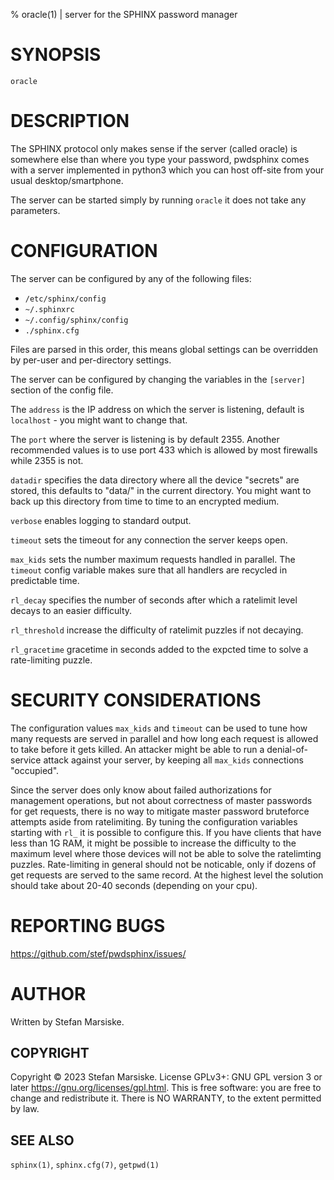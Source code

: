 % oracle(1) | server for the SPHINX password manager

# SYNOPSIS

`oracle`

# DESCRIPTION

The SPHINX protocol only makes sense if the server (called oracle) is
somewhere else than where you type your password, pwdsphinx comes with
a server implemented in python3 which you can host off-site from your
usual desktop/smartphone.

The server can be started simply by running `oracle` it does not take
any parameters.

# CONFIGURATION

The server can be configured by any of the following files:

 - `/etc/sphinx/config`
 - `~/.sphinxrc`
 - `~/.config/sphinx/config`
 - `./sphinx.cfg`

Files are parsed in this order, this means global settings can be
overridden by per-user and per-directory settings.

The server can be configured by changing the variables in the
`[server]` section of the config file.

The `address` is the IP address on which the server is listening,
default is `localhost` - you might want to change that.

The `port` where the server is listening is by default 2355. Another
recommended values is to use port 433 which is allowed by most
firewalls while 2355 is not.

`datadir` specifies the data directory where all the device "secrets"
are stored, this defaults to "data/" in the current directory. You
might want to back up this directory from time to time to an encrypted
medium.

`verbose` enables logging to standard output.

`timeout` sets the timeout for any connection the server keeps open.

`max_kids` sets the number maximum requests handled in parallel. The
`timeout` config variable makes sure that all handlers are recycled in
predictable time.

`rl_decay` specifies the number of seconds after which a ratelimit level
decays to an easier difficulty.

`rl_threshold` increase the difficulty of ratelimit puzzles if not
decaying.

`rl_gracetime` gracetime in seconds added to the expcted time to solve
a rate-limiting puzzle.

# SECURITY CONSIDERATIONS

The configuration values `max_kids` and `timeout` can be used to tune
how many requests are served in parallel and how long each request is
allowed to take before it gets killed. An attacker might be able to
run a denial-of-service attack against your server, by keeping all
`max_kids` connections "occupied".

Since the server does only know about failed authorizations for
management operations, but not about correctness of master passwords
for get requests, there is no way to mitigate master password
bruteforce attempts aside from ratelimiting. By tuning the
configuration variables starting with `rl_` it is possible to
configure this. If you have clients that have less than 1G RAM, it
might be possible to increase the difficulty to the maximum level
where those devices will not be able to solve the ratelimting
puzzles. Rate-limiting in general should not be noticable, only if
dozens of get requests are served to the same record. At the highest
level the solution should take about 20-40 seconds (depending on your
cpu).

# REPORTING BUGS

https://github.com/stef/pwdsphinx/issues/

# AUTHOR

Written by Stefan Marsiske.

## COPYRIGHT

Copyright © 2023 Stefan Marsiske.  License GPLv3+: GNU GPL version 3 or later <https://gnu.org/licenses/gpl.html>.
This is free software: you are free to change and redistribute it.  There is NO WARRANTY, to the extent permitted by law.

## SEE ALSO

`sphinx(1)`, `sphinx.cfg(7)`, `getpwd(1)`
